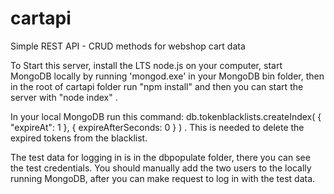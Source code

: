 # cartapi
Simple REST API - CRUD methods for webshop cart data

To Start this server, install the LTS node.js on your computer, start MongoDB locally by running 'mongod.exe' in your MongoDB bin folder,
then in the root of cartapi folder run "npm install" and then you can start the server with "node index" .

In your local MongoDB run this command: db.tokenblacklists.createIndex( { "expireAt": 1 }, { expireAfterSeconds: 0 } )  . This is needed
to delete the expired tokens from the blacklist.

The test data for logging in is in the dbpopulate folder, there you can see the test credentials. You should manually add the two users 
to the locally running MongoDB, after you can make request to log in with the test data.


